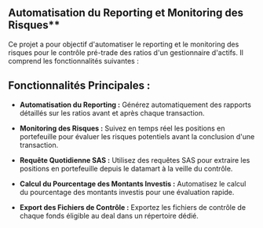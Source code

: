 ## Automatisation du Reporting et Monitoring des Risques**

Ce projet a pour objectif d'automatiser le reporting et le monitoring des risques pour le contrôle pré-trade des ratios d'un gestionnaire d'actifs. Il comprend les fonctionnalités suivantes :

## Fonctionnalités Principales :

- **Automatisation du Reporting :** Générez automatiquement des rapports détaillés sur les ratios avant et après chaque transaction.

- **Monitoring des Risques :** Suivez en temps réel les positions en portefeuille pour évaluer les risques potentiels avant la conclusion d'une transaction.

- **Requête Quotidienne SAS :** Utilisez des requêtes SAS pour extraire les positions en portefeuille depuis le datamart à la veille du contrôle.

- **Calcul du Pourcentage des Montants Investis :** Automatisez le calcul du pourcentage des montants investis pour une évaluation rapide.

- **Export des Fichiers de Contrôle :** Exportez les fichiers de contrôle de chaque fonds éligible au deal dans un répertoire dédié.
